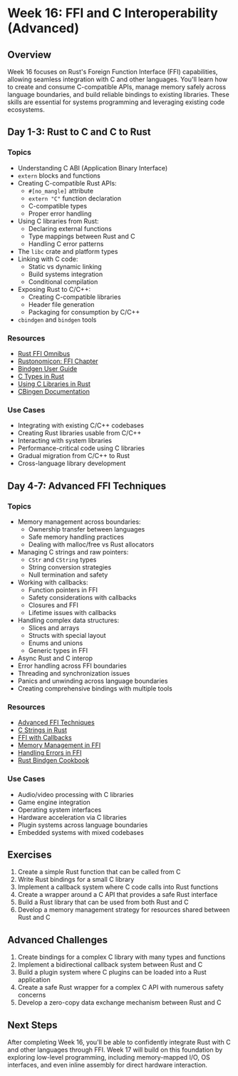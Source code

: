 # Week 16: FFI and C Interoperability (Advanced)

## Overview

Week 16 focuses on Rust's Foreign Function Interface (FFI) capabilities, allowing seamless integration with C and other languages. You'll learn how to create and consume C-compatible APIs, manage memory safely across language boundaries, and build reliable bindings to existing libraries. These skills are essential for systems programming and leveraging existing code ecosystems.

## Day 1-3: Rust to C and C to Rust

### Topics

- Understanding C ABI (Application Binary Interface)
- `extern` blocks and functions
- Creating C-compatible Rust APIs:
  - `#[no_mangle]` attribute
  - `extern "C"` function declaration
  - C-compatible types
  - Proper error handling
- Using C libraries from Rust:
  - Declaring external functions
  - Type mappings between Rust and C
  - Handling C error patterns
- The `libc` crate and platform types
- Linking with C code:
  - Static vs dynamic linking
  - Build systems integration
  - Conditional compilation
- Exposing Rust to C/C++:
  - Creating C-compatible libraries
  - Header file generation
  - Packaging for consumption by C/C++
- `cbindgen` and `bindgen` tools

### Resources

- [Rust FFI Omnibus](http://jakegoulding.com/rust-ffi-omnibus/)
- [Rustonomicon: FFI Chapter](https://doc.rust-lang.org/nomicon/ffi.html)
- [Bindgen User Guide](https://rust-lang.github.io/rust-bindgen/)
- [C Types in Rust](https://doc.rust-lang.org/std/ffi/index.html)
- [Using C Libraries in Rust](https://medium.com/dwelo-r-d/using-c-libraries-in-rust-13961948c72a)
- [CBingen Documentation](https://github.com/eqrion/cbindgen)

### Use Cases

- Integrating with existing C/C++ codebases
- Creating Rust libraries usable from C/C++
- Interacting with system libraries
- Performance-critical code using C libraries
- Gradual migration from C/C++ to Rust
- Cross-language library development

## Day 4-7: Advanced FFI Techniques

### Topics

- Memory management across boundaries:
  - Ownership transfer between languages
  - Safe memory handling practices
  - Dealing with malloc/free vs Rust allocators
- Managing C strings and raw pointers:
  - `CStr` and `CString` types
  - String conversion strategies
  - Null termination and safety
- Working with callbacks:
  - Function pointers in FFI
  - Safety considerations with callbacks
  - Closures and FFI
  - Lifetime issues with callbacks
- Handling complex data structures:
  - Slices and arrays
  - Structs with special layout
  - Enums and unions
  - Generic types in FFI
- Async Rust and C interop
- Error handling across FFI boundaries
- Threading and synchronization issues
- Panics and unwinding across language boundaries
- Creating comprehensive bindings with multiple tools

### Resources

- [Advanced FFI Techniques](https://michael-f-bryan.github.io/rust-ffi-guide/)
- [C Strings in Rust](https://doc.rust-lang.org/std/ffi/struct.CString.html)
- [FFI with Callbacks](https://michael-f-bryan.github.io/rust-ffi-guide/callbacks/)
- [Memory Management in FFI](https://blog.troutwine.us/2017/06/20/memory-in-rust-the-hard-parts/)
- [Handling Errors in FFI](https://spike.cx/post/embedding-rust-into-other-languages/)
- [Rust Bindgen Cookbook](https://rust-lang.github.io/rust-bindgen/cookbook.html)

### Use Cases

- Audio/video processing with C libraries
- Game engine integration
- Operating system interfaces
- Hardware acceleration via C libraries
- Plugin systems across language boundaries
- Embedded systems with mixed codebases

## Exercises

1. Create a simple Rust function that can be called from C
2. Write Rust bindings for a small C library
3. Implement a callback system where C code calls into Rust functions
4. Create a wrapper around a C API that provides a safe Rust interface
5. Build a Rust library that can be used from both Rust and C
6. Develop a memory management strategy for resources shared between Rust and C

## Advanced Challenges

1. Create bindings for a complex C library with many types and functions
2. Implement a bidirectional callback system between Rust and C
3. Build a plugin system where C plugins can be loaded into a Rust application
4. Create a safe Rust wrapper for a complex C API with numerous safety concerns
5. Develop a zero-copy data exchange mechanism between Rust and C

## Next Steps

After completing Week 16, you'll be able to confidently integrate Rust with C and other languages through FFI. Week 17 will build on this foundation by exploring low-level programming, including memory-mapped I/O, OS interfaces, and even inline assembly for direct hardware interaction.
